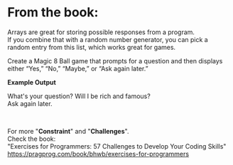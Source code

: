
# From the book:  
  
Arrays are great for storing possible responses from a program.  
If you combine that with a random number generator, you can pick a random entry from this list, which works great for games.

Create a Magic 8 Ball game that prompts for a question and then displays either “Yes,” “No,” “Maybe,” or “Ask again later.”

**Example Output**  
 
What's your question?  Will I be rich and famous?  
Ask again later.

<br />  
    
For more "**Constraint**" and "**Challenges**".  
Check the book:  
"Exercises for Programmers: 57 Challenges to Develop Your Coding Skills"  
https://pragprog.com/book/bhwb/exercises-for-programmers
